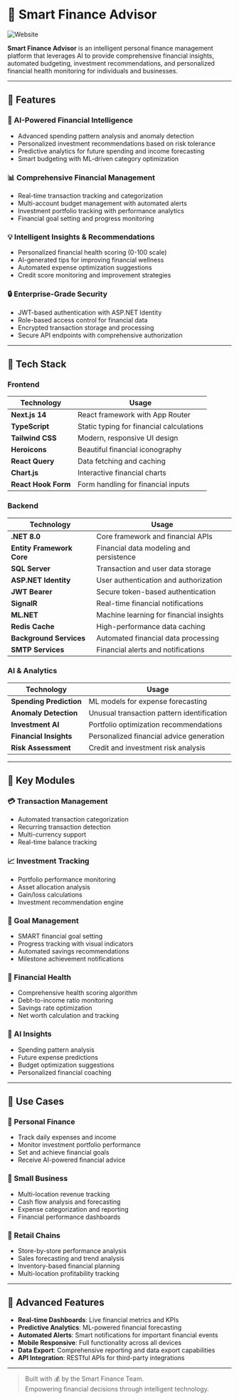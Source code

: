 # 🏦 Smart Finance Advisor

![Website](https://img.shields.io/website?url=https://www.moneptic.com)


**Smart Finance Advisor** is an intelligent personal finance management platform that leverages AI to provide comprehensive financial insights, automated budgeting, investment recommendations, and personalized financial health monitoring for individuals and businesses.

---

## 🚀 Features

### 🧠 AI-Powered Financial Intelligence
- Advanced spending pattern analysis and anomaly detection
- Personalized investment recommendations based on risk tolerance
- Predictive analytics for future spending and income forecasting
- Smart budgeting with ML-driven category optimization

### 📊 Comprehensive Financial Management
- Real-time transaction tracking and categorization
- Multi-account budget management with automated alerts
- Investment portfolio tracking with performance analytics
- Financial goal setting and progress monitoring

### 💡 Intelligent Insights & Recommendations
- Personalized financial health scoring (0-100 scale)
- AI-generated tips for improving financial wellness
- Automated expense optimization suggestions
- Credit score monitoring and improvement strategies

### 🔒 Enterprise-Grade Security
- JWT-based authentication with ASP.NET Identity
- Role-based access control for financial data
- Encrypted transaction storage and processing
- Secure API endpoints with comprehensive authorization

---

## 🧰 Tech Stack

### Frontend
| Technology          | Usage                                    |
|--------------------|------------------------------------------|
| **Next.js 14**     | React framework with App Router          |
| **TypeScript**     | Static typing for financial calculations |
| **Tailwind CSS**   | Modern, responsive UI design             |
| **Heroicons**      | Beautiful financial iconography          |
| **React Query**    | Data fetching and caching               |
| **Chart.js**       | Interactive financial charts            |
| **React Hook Form**| Form handling for financial inputs      |

### Backend
| Technology                    | Usage                                    |
|-------------------------------|------------------------------------------|
| **.NET 8.0**                 | Core framework and financial APIs        |
| **Entity Framework Core**    | Financial data modeling and persistence  |
| **SQL Server**               | Transaction and user data storage        |
| **ASP.NET Identity**         | User authentication and authorization    |
| **JWT Bearer**               | Secure token-based authentication       |
| **SignalR**                  | Real-time financial notifications        |
| **ML.NET**                   | Machine learning for financial insights  |
| **Redis Cache**              | High-performance data caching           |
| **Background Services**      | Automated financial data processing      |
| **SMTP Services**            | Financial alerts and notifications       |

### AI & Analytics
| Technology              | Usage                                    |
|------------------------|------------------------------------------|
| **Spending Prediction**| ML models for expense forecasting        |
| **Anomaly Detection**  | Unusual transaction pattern identification|
| **Investment AI**      | Portfolio optimization recommendations    |
| **Financial Insights** | Personalized financial advice generation |
| **Risk Assessment**    | Credit and investment risk analysis      |

---

## 📱 Key Modules

### 💳 Transaction Management
- Automated transaction categorization
- Recurring transaction detection
- Multi-currency support
- Real-time balance tracking

### 📈 Investment Tracking
- Portfolio performance monitoring
- Asset allocation analysis
- Gain/loss calculations
- Investment recommendation engine

### 🎯 Goal Management
- SMART financial goal setting
- Progress tracking with visual indicators
- Automated savings recommendations
- Milestone achievement notifications

### 🏥 Financial Health
- Comprehensive health scoring algorithm
- Debt-to-income ratio monitoring
- Savings rate optimization
- Net worth calculation and tracking

### 🤖 AI Insights
- Spending pattern analysis
- Future expense predictions
- Budget optimization suggestions
- Personalized financial coaching

---

## 🌟 Use Cases

### 👤 Personal Finance
- Track daily expenses and income
- Monitor investment portfolio performance
- Set and achieve financial goals
- Receive AI-powered financial advice

### 🏢 Small Business
- Multi-location revenue tracking
- Cash flow analysis and forecasting
- Expense categorization and reporting
- Financial performance dashboards

### 🏪 Retail Chains
- Store-by-store performance analysis
- Sales forecasting and trend analysis
- Inventory-based financial planning
- Multi-location profitability tracking

---

## 🔮 Advanced Features

- **Real-time Dashboards**: Live financial metrics and KPIs
- **Predictive Analytics**: ML-powered financial forecasting
- **Automated Alerts**: Smart notifications for important financial events
- **Mobile Responsive**: Full functionality across all devices
- **Data Export**: Comprehensive reporting and data export capabilities
- **API Integration**: RESTful APIs for third-party integrations

---

> Built with 💰 by the Smart Finance Team.  
> Empowering financial decisions through intelligent technology.
